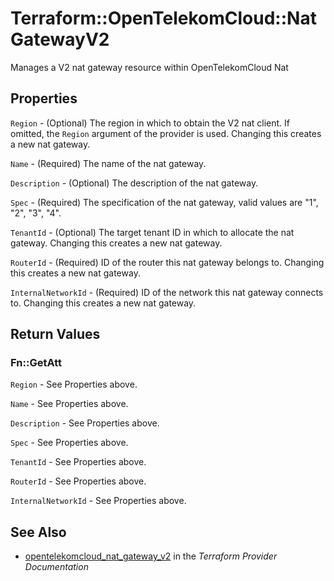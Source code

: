 # Terraform::OpenTelekomCloud::NatGatewayV2

Manages a V2 nat gateway resource within OpenTelekomCloud Nat

## Properties

`Region` - (Optional) The region in which to obtain the V2 nat client. If omitted, the `Region` argument of the provider is used. Changing this creates a new nat gateway.

`Name` - (Required) The name of the nat gateway.

`Description` - (Optional) The description of the nat gateway.

`Spec` - (Required) The specification of the nat gateway, valid values are "1", "2", "3", "4".

`TenantId` - (Optional) The target tenant ID in which to allocate the nat gateway. Changing this creates a new nat gateway.

`RouterId` - (Required) ID of the router this nat gateway belongs to. Changing this creates a new nat gateway.

`InternalNetworkId` - (Required) ID of the network this nat gateway connects to. Changing this creates a new nat gateway.


## Return Values

### Fn::GetAtt

`Region` - See Properties above.

`Name` - See Properties above.

`Description` - See Properties above.

`Spec` - See Properties above.

`TenantId` - See Properties above.

`RouterId` - See Properties above.

`InternalNetworkId` - See Properties above.

## See Also

* [opentelekomcloud_nat_gateway_v2](https://www.terraform.io/docs/providers/opentelekomcloud/r/nat_gateway_v2.html) in the _Terraform Provider Documentation_